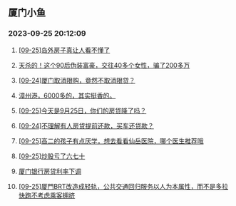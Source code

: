 ## 厦门小鱼 
### 2023-09-25 20:12:09

1. [[09-25]岛外房子真让人看不懂了](http://bbs.xmfish.com/read-htm-tid-18078729.html)

2. [天杀的！这个90后伪装富豪，交往40多个女性，骗了200多万](http://bbs.xmfish.com/read-htm-tid-18078785.html)

3. [[09-24]厦门取消限购，竟然不取消限贷？](http://bbs.xmfish.com/read-htm-tid-18078486.html)

4. [漳州港，6000多的，其实挺香的。](http://bbs.xmfish.com/read-htm-tid-18078821.html)

5. [[09-25]今天是9月25日，你们的房贷降了吗？](http://bbs.xmfish.com/read-htm-tid-18078703.html)

6. [[09-24]不理解有人房贷提前还款，买车还贷款？](http://bbs.xmfish.com/read-htm-tid-18078483.html)

7. [[09-25]高二的孩子有点厌学，想去看看仙岳医院，哪个医生推荐哦](http://bbs.xmfish.com/read-htm-tid-18078778.html)

8. [[09-25]炒股亏了六七十](http://bbs.xmfish.com/read-htm-tid-18078697.html)

9. [厦门银行房贷利率下调](http://bbs.xmfish.com/read-htm-tid-18078773.html)

10. [[09-25]厦門BRT改造成轻轨，公共交通回归服务以人为本属性，而不是多拉快跑不考虑乘客拥挤](http://bbs.xmfish.com/read-htm-tid-18078886.html)


